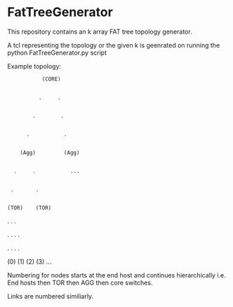 FatTreeGenerator
=================

This repository contains an k array FAT tree topology generator.


A tcl representing the topology or the given k is geenrated on running the python FatTreeGenerator.py script



Example topology:


               (CORE)


              .     .


            .        .


          .           .


        (Agg)         (Agg)


      .     .           ...


     .       .


    (TOR)    (TOR)


   . .         .


  .   .       . .


 .     .     .   .


(0)    (1)  (2)  (3) ...


Numbering for nodes starts at the end host and continues hierarchically i.e. End hosts then TOR then AGG then core switches.


Links are numbered similiarly.
